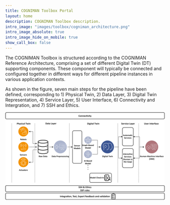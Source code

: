 ```yaml
---
title: COGNIMAN Toolbox Portal
layout: home
description: COGNIMAN Toolbox description.
intro_image: "images/toolbox/cogniman_architecture.png"
intro_image_absolute: true
intro_image_hide_on_mobile: true
show_call_box: false
---
```



The COGNIMAN Toolbox is structured according to the COGNIMAN Reference Architecture, comprising a set of different Digital Twin (DT) supporting components. These component will typically be connected and configured together in different ways for different pipeline instances in various application contexts.

As shown in the figure, seven main steps for the pipeline have been defined, corresponding to 1) Physical Twin, 2) Data Layer, 3) Digital Twin Representation, 4) Service Layer, 5) User Interface, 6) Connectivity and Intergration, and 7) SSH and Ethics.

![Toolbox](images/toolbox/cogniman_architecture.png)